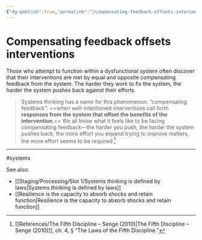 ```yaml
---
{"dg-publish":true,"permalink":"/compensating-feedback-offsets-interventions/"}
---
```



# Compensating feedback offsets interventions

Those who attempt to function within a dysfunctional system often discover that their interventions are met by equal and opposite compensating feedback from the system. The harder they work to fix the system, the harder the system pushes back against their efforts.

> Systems thinking has a name for this phenomenon: “compensating feedback”: ==when well-intentioned interventions call forth **responses from the system that offset the benefits of the intervention**.== We all know what it feels like to be facing compensating feedback—the harder you push, the harder the system pushes back; the more effort you expend trying to improve matters, the more effort seems to be required.[^1]


---
#systems 

See also:
- [[Staging/Processing/Slot 1/Systems thinking is defined by laws\|Systems thinking is defined by laws]]
- [[Resilience is the capacity to absorb shocks and retain function\|Resilience is the capacity to absorb shocks and retain function]]

[^1]: [[References/The Fifth Discipline – Senge (2010)\|The Fifth Discipline – Senge (2010)]], ch. 4, § “The Laws of the Fifth Discipline.”